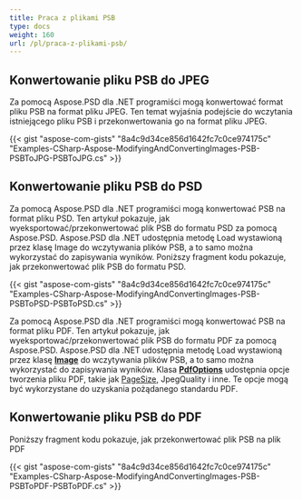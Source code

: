 ```yaml
---
title: Praca z plikami PSB
type: docs
weight: 160
url: /pl/praca-z-plikami-psb/
---
```



## **Konwertowanie pliku PSB do JPEG**
Za pomocą Aspose.PSD dla .NET programiści mogą konwertować format pliku PSB na format pliku JPEG. Ten temat wyjaśnia podejście do wczytania istniejącego pliku PSB i przekonwertowania go na format pliku JPEG.


{{< gist "aspose-com-gists" "8a4c9d34ce856d1642fc7c0ce974175c" "Examples-CSharp-Aspose-ModifyingAndConvertingImages-PSB-PSBToJPG-PSBToJPG.cs" >}}

## **Konwertowanie pliku PSB do PSD**
Za pomocą Aspose.PSD dla .NET programiści mogą konwertować PSB na format pliku PSD. Ten artykuł pokazuje, jak wyeksportować/przekonwertować plik PSB do formatu PSD za pomocą Aspose.PSD. Aspose.PSD dla .NET udostępnia metodę Load wystawioną przez klasę Image do wczytywania plików PSB, a to samo można wykorzystać do zapisywania wyników. Poniższy fragment kodu pokazuje, jak przekonwertować plik PSB do formatu PSD.


{{< gist "aspose-com-gists" "8a4c9d34ce856d1642fc7c0ce974175c" "Examples-CSharp-Aspose-ModifyingAndConvertingImages-PSB-PSBToPSD-PSBToPSD.cs" >}}

Za pomocą Aspose.PSD dla .NET programiści mogą konwertować PSB na format pliku PDF. Ten artykuł pokazuje, jak wyeksportować/przekonwertować plik PSB do formatu PDF za pomocą Aspose.PSD. Aspose.PSD dla .NET udostępnia metodę Load wystawioną przez klasę [**Image**](https://reference.aspose.com/psd/net/aspose.psd/image) do wczytywania plików PSB, a to samo można wykorzystać do zapisywania wyników. Klasa [**PdfOptions**](https://reference.aspose.com/psd/net/aspose.psd.imageoptions/pdfoptions) udostępnia opcje tworzenia pliku PDF, takie jak [PageSize](https://reference.aspose.com/psd/net/aspose.psd.imageoptions/pdfoptions/properties/pagesize), JpegQuality i inne. Te opcje mogą być wykorzystane do uzyskania pożądanego standardu PDF.
## **Konwertowanie pliku PSB do PDF**

Poniższy fragment kodu pokazuje, jak przekonwertować plik PSB na plik PDF

{{< gist "aspose-com-gists" "8a4c9d34ce856d1642fc7c0ce974175c" "Examples-CSharp-Aspose-ModifyingAndConvertingImages-PSB-PSBToPDF-PSBToPDF.cs" >}}
